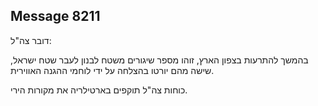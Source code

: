 ## Message 8211

דובר צה"ל:

בהמשך להתרעות בצפון הארץ, זוהו מספר שיגורים משטח לבנון לעבר שטח ישראל, שישה מהם יורטו בהצלחה על ידי לוחמי ההגנה האווירית.

כוחות צה"ל תוקפים בארטילריה את מקורות הירי.

